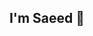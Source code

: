  <div align="center">
<!-- <h2 align="center">Thank you Github, check <a href="https://github.blog/2021-01-05-advancing-developer-freedom-github-is-fully-available-in-iran/">this</a> out</h2> -->

## I'm Saeed 👋
</div>

<!-- ![](https://github-profile-summary-cards.vercel.app/api/cards/profile-details?username=hasanisaeed&theme=github)
![](https://github-profile-summary-cards.vercel.app/api/cards/repos-per-language?username=hasanisaeed&theme=github)
![](https://github-profile-summary-cards.vercel.app/api/cards/most-commit-language?username=hasanisaeed&theme=github)
![](https://github-profile-summary-cards.vercel.app/api/cards/stats?username=hasanisaeed&theme=github)
![](https://github-profile-summary-cards.vercel.app/api/cards/productive-time?username=hasanisaeed&theme=github) -->






